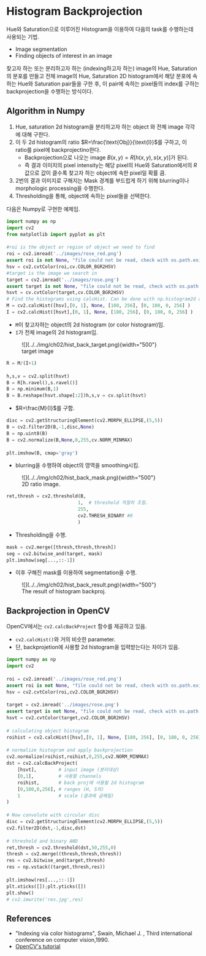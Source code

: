 # Histogram Backprojection

Hue와 Saturation으로 이루어진 Histogram을 이용하여 다음의 task를 수행하는데 사용되는 기법.

* Image segmentation
* Finding objects of interest in an image

찾고자 하는 또는 분리하고자 하는 (indexing하고자 하는) image의 Hue, Saturation의 분포를 만들고 전체 image의 Hue, Saturation 2D histogram에서 해당 분포에 속하는 Hue와 Saturation pair들을 구한 후, 이 pair에 속하는 pixel들의 index를 구하는 backprojection을 수행하는 방식이다. 

## Algorithm in Numpy

1. Hue, saturation 2d histogram을 분리하고자 하는 object 와 전체 image 각각에 대해 구한다.
2. 이 두 2d histogram의 ratio $R=\frac{\text{Obj}}{\text{I}}$를 구하고, 이 ratio를 pixel에 backprojectino한다.
    * Backprojection으로 나오는 image $B(x,y)=R[h(x,y), s(x,y)]$가 된다.
    * 즉 결과 이미지의 pixel intensity는 해당 pixel의 Hue와 Saturation에서의 $R$값으로 값이 클수록 찾고자 하는 object에 속한 pixel일 확률 큼.
3. 2번의 결과 이미지로 구해지는 Mask 경계를 부드럽게 하기 위해 blurring이나 morphologic processing을 수행한다. 
4. Thresholding을 통해, object에 속하는 pixel들을 선택한다.


다음은 Numpy로 구현한 예제임.

```Python
import numpy as np
import cv2 
from matplotlib import pyplot as plt

#roi is the object or region of object we need to find
roi = cv2.imread('../images/rose_red.png')
assert roi is not None, "file could not be read, check with os.path.exists()"
hsv = cv2.cvtColor(roi,cv.COLOR_BGR2HSV)
#target is the image we search in
target = cv2.imread('../images/rose.png')
assert target is not None, "file could not be read, check with os.path.exists()"
hsvt = cv.cvtColor(target,cv.COLOR_BGR2HSV)
# Find the histograms using calcHist. Can be done with np.histogram2d also
M = cv2.calcHist([hsv],[0, 1], None, [180, 256], [0, 180, 0, 256] )
I = cv2.calcHist([hsvt],[0, 1], None, [180, 256], [0, 180, 0, 256] )
```

* `M`이 찾고자하는 object의 2d histogram (or color histogram)임.
* `I`가 전체 image의 2d histogram임.

<figure markdown>
![](../../img/ch02/hist_back_target.png){width="500"}
<figcaption>target image</figcaption>
</figure>

```Python
R = M/(I+1)

h,s,v = cv2.split(hsvt)
B = R[h.ravel(),s.ravel()]
B = np.minimum(B,1)
B = B.reshape(hsvt.shape[:2])h,s,v = cv.split(hsvt)
```

* $R=\frac{M}{I}$를 구함.

```Python
disc = cv2.getStructuringElement(cv2.MORPH_ELLIPSE,(5,5))
B = cv2.filter2D(B,-1,disc,None)
B = np.uint8(B)
B = cv2.normalize(B,None,0,255,cv.NORM_MINMAX)

plt.imshow(B, cmap='gray')
```

* blurring을 수행하여 object의 영역을 smoothing시킴.

<figure markdown>
![](../../img/ch02/hist_back_mask.png){width="500"}
<figcaption>2D ratio image.</figcaption>
</figure>

```Python
ret,thresh = cv2.threshold(B,
                          1,  # threshold 적절히 조절.
                          255,
                          cv2.THRESH_BINARY #0
                          )
```

* Thresholding을 수행.

```Python
mask = cv2.merge([thresh,thresh,thresh])
seg = cv2.bitwise_and(target, mask)
plt.imshow(seg[...,::-1])
```

* 이후 구해진 mask를 이용하여 segmentation을 수행.

<figure markdown>
![](../../img/ch02/hist_back_result.png){width="500"}
<figcaption>The result of histogram backproj.</figcaption>
</figure markdown>


## Backprojection in OpenCV

OpenCV에서는 `cv2.calcBackProject` 함수를 제공하고 있음.

* `cv2.calcHist()`와 거의 비슷한 parameter.
* 단, backprojetion에 사용할 2d histogram을 입력받는다는 차이가 있음.

```Python
import numpy as np
import cv2

roi = cv2.imread('../images/rose_red.png')
assert roi is not None, "file could not be read, check with os.path.exists()"
hsv = cv2.cvtColor(roi,cv2.COLOR_BGR2HSV)

target = cv2.imread('../images/rose.png')
assert target is not None, "file could not be read, check with os.path.exists()"
hsvt = cv2.cvtColor(target,cv2.COLOR_BGR2HSV)

# calculating object histogram
roihist = cv2.calcHist([hsv],[0, 1], None, [180, 256], [0, 180, 0, 256] )

# normalize histogram and apply backprojection
cv2.normalize(roihist,roihist,0,255,cv2.NORM_MINMAX)
dst = cv2.calcBackProject(
    [hsvt],        # input image (분리대상) 
    [0,1],         # 사용할 channels
    roihist,       # back proj에 사용될 2d histogram
    [0,180,0,256], # ranges (H, S의)
    1              # scale (결과에 곱해질)
)

# Now convolute with circular disc
disc = cv2.getStructuringElement(cv2.MORPH_ELLIPSE,(5,5))
cv2.filter2D(dst,-1,disc,dst)

# threshold and binary AND
ret,thresh = cv2.threshold(dst,50,255,0)
thresh = cv2.merge((thresh,thresh,thresh))
res = cv2.bitwise_and(target,thresh)
res = np.vstack((target,thresh,res))

plt.imshow(res[...,::-1])
plt.xticks([]);plt.yticks([])
plt.show()
# cv2.imwrite('res.jpg',res)
```

## References

* "Indexing via color histograms", Swain, Michael J. , Third international conference on computer vision,1990.
* [OpenCV's tutorial](https://docs.opencv.org/4.x/dc/df6/tutorial_py_histogram_backprojection.html)

